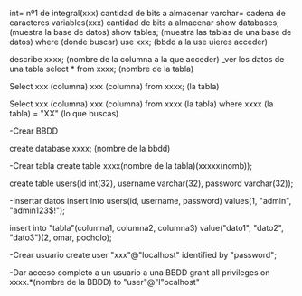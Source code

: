 int= nº1 de integral(xxx) cantidad de bits a almacenar
varchar= cadena de caracteres variables(xxx) cantidad de bits a almacenar
show databases; (muestra la base de datos)
show tables; (muestra las tablas de una base de datos)
where (donde buscar)
use xxx; (bbdd a la use uieres acceder)

describe xxxx; (nombre de la columna a la que acceder)
_ver los datos de una tabla 
select * from xxxx; (nombre de la tabla)

Select xxx (columna) xxx (columna) from xxxx; (la tabla)



Select xxx (columna) xxx (columna) from xxxx (la tabla) where xxxx (la tabla) = "XX"  (lo que buscas)

-Crear BBDD

create database xxxx; (nombre de la bbdd)

-Crear tabla
create table xxxx(nombre de la tabla)(xxxxx(nomb));

create table users(id int(32), username varchar(32), password varchar(32));


-Insertar datos
insert into users(id, username, password) values(1, "admin", "admin123$!");

insert into "tabla"(columna1, columna2, columna3) value("dato1", "dato2", "dato3")(2, omar, pocholo); 

-Crear usuario
create user "xxx"@"localhost" identified by "password";

-Dar acceso completo a un usuario a una BBDD
grant all privileges on xxxx.*(nombre de la BBDD) to "user"@"l"ocalhost"


